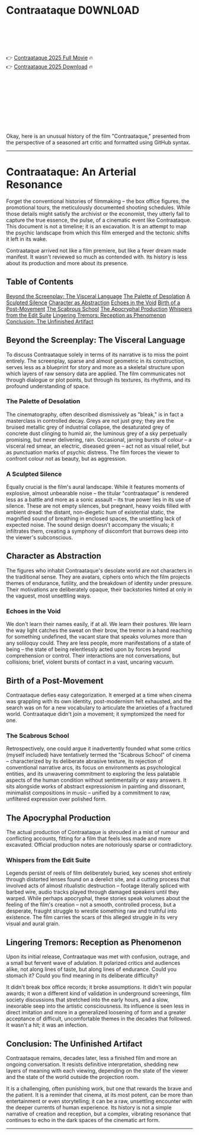 # Contraataque D0WNL0AD

<br><br><br><br>


👉 <a href="https://Mohamed-treadlanglicom1972.github.io/ujxwbrzkrp/">Contraataque 2025 Full Movie</a> 🔥
<br>
👉 <a href="https://Mohamed-treadlanglicom1972.github.io/ujxwbrzkrp/">Contraataque 2025 Download</a> 🔥


<br><br><br><br><br><br><br><br>


Okay, here is an unusual history of the film "Contraataque," presented from the perspective of a seasoned art critic and formatted using GitHub  syntax.

---

# Contraataque: An Arterial Resonance

Forget the conventional histories of filmmaking – the box office figures, the promotional tours, the meticulously documented shooting schedules. While those details might satisfy the archivist or the economist, they utterly fail to capture the true essence, the pulse, of a cinematic event like Contraataque. This document is not a timeline; it is an excavation. It is an attempt to map the psychic landscape from which this film emerged and the tectonic shifts it left in its wake.

Contraataque arrived not like a film premiere, but like a fever dream made manifest. It wasn't reviewed so much as contended with. Its history is less about its production and more about its presence.

## Table of Contents

   [Beyond the Screenplay: The Visceral Language](#beyond-the-screenplay-the-visceral-language)
       [The Palette of Desolation](#the-palette-of-desolation)
       [A Sculpted Silence](#a-sculpted-silence)
   [Character as Abstraction](#character-as-abstraction)
       [Echoes in the Void](#echoes-in-the-void)
   [Birth of a Post-Movement](#birth-of-a-post-movement)
       [The Scabrous School](#the-scabrous-school)
   [The Apocryphal Production](#the-apocryphal-production)
       [Whispers from the Edit Suite](#whispers-from-the-edit-suite)
   [Lingering Tremors: Reception as Phenomenon](#lingering-tremors-reception-as-phenomenon)
   [Conclusion: The Unfinished Artifact](#conclusion-the-unfinished-artifact)

## Beyond the Screenplay: The Visceral Language

To discuss Contraataque solely in terms of its narrative is to miss the point entirely. The screenplay, sparse and almost geometric in its construction, serves less as a blueprint for story and more as a skeletal structure upon which layers of raw sensory data are applied. The film communicates not through dialogue or plot points, but through its textures, its rhythms, and its profound understanding of space.

### The Palette of Desolation

The cinematography, often described dismissively as "bleak," is in fact a masterclass in controlled decay. Greys are not just grey; they are the bruised metallic grey of industrial collapse, the desaturated grey of concrete dust clinging to humid air, the luminous grey of a sky perpetually promising, but never delivering, rain. Occasional, jarring bursts of colour – a visceral red smear, an electric, diseased green – act not as visual relief, but as punctuation marks of psychic distress. The film forces the viewer to confront colour not as beauty, but as aggression.

### A Sculpted Silence

Equally crucial is the film's aural landscape. While it features moments of explosive, almost unbearable noise – the titular "contraataque" is rendered less as a battle and more as a sonic assault – its true power lies in its use of silence. These are not empty silences, but pregnant, heavy voids filled with ambient dread: the distant, non-diegetic hum of existential static, the magnified sound of breathing in enclosed spaces, the unsettling lack of expected noise. The sound design doesn't accompany the visuals; it infiltrates them, creating a symphony of discomfort that burrows deep into the viewer's subconscious.

## Character as Abstraction

The figures who inhabit Contraataque's desolate world are not characters in the traditional sense. They are avatars, ciphers onto which the film projects themes of endurance, futility, and the breakdown of identity under pressure. Their motivations are deliberately opaque, their backstories hinted at only in the vaguest, most unsettling ways.

### Echoes in the Void

We don't learn their names easily, if at all. We learn their postures. We learn the way light catches the sweat on their brow, the tremor in a hand reaching for something undefined, the vacant stare that speaks volumes more than any soliloquy could. They are less people, more manifestations of a state of being – the state of being relentlessly acted upon by forces beyond comprehension or control. Their interactions are not conversations, but collisions; brief, violent bursts of contact in a vast, uncaring vacuum.

## Birth of a Post-Movement

Contraataque defies easy categorization. It emerged at a time when cinema was grappling with its own identity, post-modernism felt exhausted, and the search was on for a new vocabulary to articulate the anxieties of a fractured world. Contraataque didn't join a movement; it symptomized the need for one.

### The Scabrous School

Retrospectively, one could argue it inadvertently founded what some critics (myself included) have tentatively termed the "Scabrous School" of cinema – characterized by its deliberate abrasive texture, its rejection of conventional narrative arcs, its focus on environments as psychological entities, and its unwavering commitment to exploring the less palatable aspects of the human condition without sentimentality or easy answers. It sits alongside works of abstract expressionism in painting and dissonant, minimalist compositions in music – unified by a commitment to raw, unfiltered expression over polished form.

## The Apocryphal Production

The actual production of Contraataque is shrouded in a mist of rumour and conflicting accounts, fitting for a film that feels less made and more excavated. Official production notes are notoriously sparse or contradictory.

### Whispers from the Edit Suite

Legends persist of reels of film deliberately buried, key scenes shot entirely through distorted lenses found on a derelict site, and a cutting process that involved acts of almost ritualistic destruction – footage literally spliced with barbed wire, audio tracks played through damaged speakers until they warped. While perhaps apocryphal, these stories speak volumes about the feeling of the film's creation – not a smooth, controlled process, but a desperate, fraught struggle to wrestle something raw and truthful into existence. The film carries the scars of this alleged struggle in its very visual and aural grain.

## Lingering Tremors: Reception as Phenomenon

Upon its initial release, Contraataque was met with confusion, outrage, and a small but fervent wave of adulation. It polarized critics and audiences alike, not along lines of taste, but along lines of endurance. Could you stomach it? Could you find meaning in its deliberate difficulty?

It didn't break box office records; it broke assumptions. It didn't win popular awards; it won a different kind of validation in underground screenings, film society discussions that stretched into the early hours, and a slow, inexorable seep into the artistic consciousness. Its influence is seen less in direct imitation and more in a generalized loosening of form and a greater acceptance of difficult, uncomfortable themes in the decades that followed. It wasn't a hit; it was an infection.

## Conclusion: The Unfinished Artifact

Contraataque remains, decades later, less a finished film and more an ongoing conversation. It resists definitive interpretation, shedding new layers of meaning with each viewing, depending on the state of the viewer and the state of the world outside the projection room.

It is a challenging, often punishing work, but one that rewards the brave and the patient. It is a reminder that cinema, at its most potent, can be more than entertainment or even storytelling; it can be a raw, unsettling encounter with the deeper currents of human experience. Its history is not a simple narrative of creation and reception, but a complex, vibrating resonance that continues to echo in the dark spaces of the cinematic art form.

---

